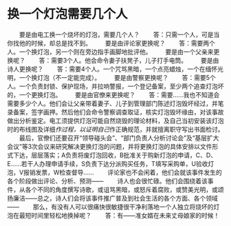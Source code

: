 # 换一个灯泡需要几个人
　　要是由电工换一个烧坏的灯泡，需要几个人？ 
　　答：只需一个人，可是当你找他的时候，却总是找不到。 
　　要是由评论家更换呢？ 
　　答：需要两个人。一个换灯泡，另一个则在旁边指手画脚地批评他。 
　　要是由一个父亲来更换呢？ 
　　答：需要3个人。他会命令妻子扶凳子，儿子打手电筒。 
　　要是由诗人更换呢？ 
　　答：需要4个人。一个咒骂黑暗，一个点亮蜡烛，一个在缅怀光明，一个换灯泡（不一定能完成）。 
　　要是由警察更换呢？ 
　　答：需要5个人。一个负责封锁、保护现场，并拉响警报，一个登记备案，至少两个追查灯泡坏的，一个更换灯泡。 
　　要是由官僚来更换呢？ 
　　答：需要……我也不知道会需要多少个人。他们会让父亲带着妻子、儿子到管理部门陈述灯泡毁坏经过，并笔录备案，签字画押。然后他们会命令警察调查取证，核实灯泡毁坏缘由，对该事故做出分析鉴定。电工须提供灯泡可能自然烧毁的理论材料，及自己当初安装该灯泡时的布线图及详细*作过程，以证明自己*作正确规范，并就擅离职守写出书面检讨。 
　　最后，官僚们还要召开“领导碰头会”、“部门负责人分析讨论会”及“基层扩大会议”等3次会议来研究解决更换灯泡的问题，并将更换灯泡的具体安排以文件形式下达，层层落实；A负责将废灯泡回收，B批准关于购新灯泡的申请，C、D、E……若干人办理申请手续，S负责下达分派购买任务，T填写采购单，U验收灯泡，V报销发票，W检查督导…… 
　　评论家也不会闲着，他们会就该事件发生的各个阶段做出评论、分析、预测—— 
　　诗人也会很忙碌。他们会围绕着该事件，从各个不同的角度撰写诗歌，或诅骂黑暗，或怒斥着腐败，或赞美光明，或颂扬廉洁——总之，诗人们会将该事件推广普及到社会生活的各个方面、各个领域—— 
　　那么，有没有人可以很痛快很敏捷很干净利落地一个人独立将烧坏的灯泡在最短时间里轻松地换掉呢？ 
　　答：有——准女婿在未来丈母娘家的时候！
 